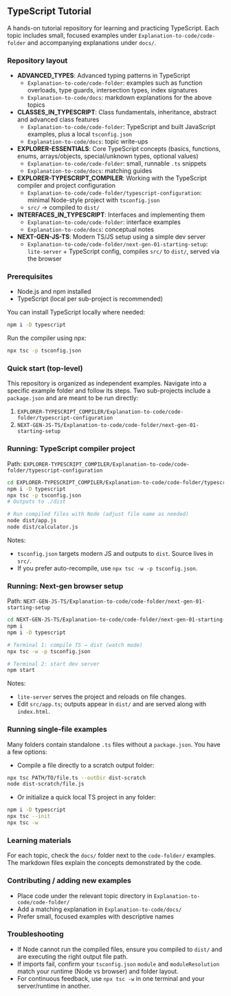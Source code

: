## TypeScript Tutorial

A hands-on tutorial repository for learning and practicing TypeScript. Each topic includes small, focused examples under `Explanation-to-code/code-folder` and accompanying explanations under `docs/`.

### Repository layout

- **ADVANCED_TYPES**: Advanced typing patterns in TypeScript
  - `Explanation-to-code/code-folder`: examples such as function overloads, type guards, intersection types, index signatures
  - `Explanation-to-code/docs`: markdown explanations for the above topics
- **CLASSES_IN_TYPESCRIPT**: Class fundamentals, inheritance, abstract and advanced class features
  - `Explanation-to-code/code-folder`: TypeScript and built JavaScript examples, plus a local `tsconfig.json`
  - `Explanation-to-code/docs`: topic write-ups
- **EXPLORER-ESSENTIALS**: Core TypeScript concepts (basics, functions, enums, arrays/objects, special/unknown types, optional values)
  - `Explanation-to-code/code-folder`: small, runnable `.ts` snippets
  - `Explanation-to-code/docs`: matching guides
- **EXPLORER-TYPESCRIPT_COMPILER**: Working with the TypeScript compiler and project configuration
  - `Explanation-to-code/code-folder/typescript-configuration`: minimal Node-style project with `tsconfig.json`
  - `src/` → compiled to `dist/`
- **INTERFACES_IN_TYPESCRIPT**: Interfaces and implementing them
  - `Explanation-to-code/code-folder`: interface examples
  - `Explanation-to-code/docs`: conceptual notes
- **NEXT-GEN-JS-TS**: Modern TS/JS setup using a simple dev server
  - `Explanation-to-code/code-folder/next-gen-01-starting-setup`: `lite-server` + TypeScript config, compiles `src/` to `dist/`, served via the browser

### Prerequisites

- Node.js and npm installed
- TypeScript (local per sub-project is recommended)

You can install TypeScript locally where needed:

```bash
npm i -D typescript
```

Run the compiler using npx:

```bash
npx tsc -p tsconfig.json
```

### Quick start (top-level)

This repository is organized as independent examples. Navigate into a specific example folder and follow its steps. Two sub-projects include a `package.json` and are meant to be run directly:

1) `EXPLORER-TYPESCRIPT_COMPILER/Explanation-to-code/code-folder/typescript-configuration`
2) `NEXT-GEN-JS-TS/Explanation-to-code/code-folder/next-gen-01-starting-setup`

### Running: TypeScript compiler project

Path: `EXPLORER-TYPESCRIPT_COMPILER/Explanation-to-code/code-folder/typescript-configuration`

```bash
cd EXPLORER-TYPESCRIPT_COMPILER/Explanation-to-code/code-folder/typescript-configuration
npm i -D typescript
npx tsc -p tsconfig.json
# Outputs to ./dist

# Run compiled files with Node (adjust file name as needed)
node dist/app.js
node dist/calculator.js
```

Notes:
- `tsconfig.json` targets modern JS and outputs to `dist`. Source lives in `src/`.
- If you prefer auto-recompile, use `npx tsc -w -p tsconfig.json`.

### Running: Next-gen browser setup

Path: `NEXT-GEN-JS-TS/Explanation-to-code/code-folder/next-gen-01-starting-setup`

```bash
cd NEXT-GEN-JS-TS/Explanation-to-code/code-folder/next-gen-01-starting-setup
npm i
npm i -D typescript

# Terminal 1: compile TS → dist (watch mode)
npx tsc -w -p tsconfig.json

# Terminal 2: start dev server
npm start
```

Notes:
- `lite-server` serves the project and reloads on file changes.
- Edit `src/app.ts`; outputs appear in `dist/` and are served along with `index.html`.

### Running single-file examples

Many folders contain standalone `.ts` files without a `package.json`. You have a few options:

- Compile a file directly to a scratch output folder:

```bash
npx tsc PATH/TO/file.ts --outDir dist-scratch
node dist-scratch/file.js
```

- Or initialize a quick local TS project in any folder:

```bash
npm i -D typescript
npx tsc --init
npx tsc -w
```

### Learning materials

For each topic, check the `docs/` folder next to the `code-folder/` examples. The markdown files explain the concepts demonstrated by the code.

### Contributing / adding new examples

- Place code under the relevant topic directory in `Explanation-to-code/code-folder/`
- Add a matching explanation in `Explanation-to-code/docs/`
- Prefer small, focused examples with descriptive names

### Troubleshooting

- If Node cannot run the compiled files, ensure you compiled to `dist/` and are executing the right output file path.
- If imports fail, confirm your `tsconfig.json` `module` and `moduleResolution` match your runtime (Node vs browser) and folder layout.
- For continuous feedback, use `npx tsc -w` in one terminal and your server/runtime in another.
